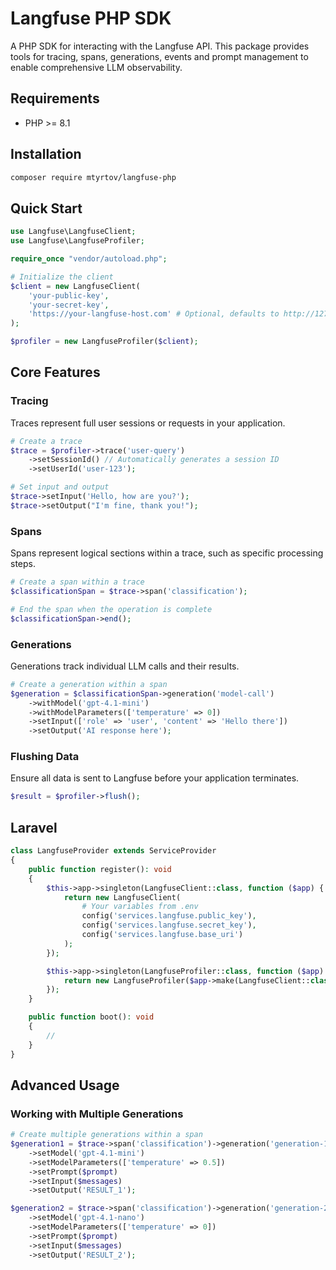 # Langfuse PHP SDK

A PHP SDK for interacting with the Langfuse API. This package provides tools for tracing, spans, generations, events and prompt management to enable comprehensive LLM observability.

## Requirements

- PHP >= 8.1

## Installation

```bash
composer require mtyrtov/langfuse-php
```

## Quick Start

```php
use Langfuse\LangfuseClient;
use Langfuse\LangfuseProfiler;

require_once "vendor/autoload.php";

# Initialize the client
$client = new LangfuseClient(
    'your-public-key',
    'your-secret-key',
    'https://your-langfuse-host.com' # Optional, defaults to http://127.0.0.1:3000
);

$profiler = new LangfuseProfiler($client);
```

## Core Features

### Tracing

Traces represent full user sessions or requests in your application.

```php
# Create a trace
$trace = $profiler->trace('user-query')
    ->setSessionId() // Automatically generates a session ID
    ->setUserId('user-123');

# Set input and output
$trace->setInput('Hello, how are you?');
$trace->setOutput("I'm fine, thank you!");
```

### Spans

Spans represent logical sections within a trace, such as specific processing steps.

```php
# Create a span within a trace
$classificationSpan = $trace->span('classification');

# End the span when the operation is complete
$classificationSpan->end();
```

### Generations

Generations track individual LLM calls and their results.

```php
# Create a generation within a span
$generation = $classificationSpan->generation('model-call')
    ->withModel('gpt-4.1-mini')
    ->withModelParameters(['temperature' => 0])
    ->setInput(['role' => 'user', 'content' => 'Hello there'])
    ->setOutput('AI response here');
```

### Flushing Data

Ensure all data is sent to Langfuse before your application terminates.

```php
$result = $profiler->flush();
```

## Laravel
```php
class LangfuseProvider extends ServiceProvider
{
    public function register(): void
    {
        $this->app->singleton(LangfuseClient::class, function ($app) {
            return new LangfuseClient(
                # Your variables from .env
                config('services.langfuse.public_key'),
                config('services.langfuse.secret_key'),
                config('services.langfuse.base_uri')
            );
        });

        $this->app->singleton(LangfuseProfiler::class, function ($app) {
            return new LangfuseProfiler($app->make(LangfuseClient::class));
        });
    }

    public function boot(): void
    {
        //
    }
}
```

## Advanced Usage

### Working with Multiple Generations

```php
# Create multiple generations within a span
$generation1 = $trace->span('classification')->generation('generation-1')
    ->setModel('gpt-4.1-mini')
    ->setModelParameters(['temperature' => 0.5])
    ->setPrompt($prompt)
    ->setInput($messages)
    ->setOutput('RESULT_1');

$generation2 = $trace->span('classification')->generation('generation-2')
    ->setModel('gpt-4.1-nano')
    ->setModelParameters(['temperature' => 0])
    ->setPrompt($prompt)
    ->setInput($messages)
    ->setOutput('RESULT_2');
```
